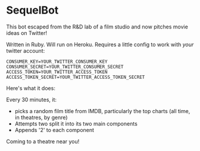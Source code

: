 # SequelBot

This bot escaped from the R&D lab of a film studio and now pitches movie ideas on Twitter!

Written in Ruby. Will run on Heroku. Requires a little config to work with _your_ twitter account:

```
CONSUMER_KEY=YOUR_TWITTER_CONSUMER_KEY
CONSUMER_SECRET=YOUR_TWITTER_CONSUMER_SECRET
ACCESS_TOKEN=YOUR_TWITTER_ACCESS_TOKEN
ACCESS_TOKEN_SECRET=YOUR_TWITTER_ACCESS_TOKEN_SECRET
```

Here's what it does:

Every 30 minutes, it:

- picks a random film title from IMDB, particularly the top charts (all time, in theatres, by genre)
- Attempts two split it into its two main components
- Appends '2' to each component

Coming to a theatre near you!